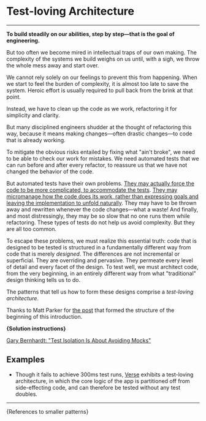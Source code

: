# Test-loving Architecture

---

**To build steadily on our abilities, step by step—that is the goal of engineering.**

But too often we become mired in intellectual traps of our own making.
The complexity of the systems we build weighs on us until, with a sigh,
we throw the whole mess away and start over.

We cannot rely solely on our feelings to prevent this from happening.
When we start to feel the burden of complexity, it is almost too late
to save the system. Heroic effort is usually required to pull back from
the brink at that point.

Instead, we have to clean up the code as we work, refactoring it for
simplicity and clarity.

But many disciplined engineers shudder at the thought of refactoring this way,
because it means making changes—often drastic changes—to code that is already working.

To mitigate the obvious risks entailed by fixing what "ain't broke", we need to
be able to check our work for mistakes. We need automated tests that we can
run before and after every refactor, to reassure us that we have not
changed the behavior of the code.

But automated tests have their own problems.
[They may actually force the code to be more complicated, to accommodate the
tests](https://dhh.dk//2014/test-induced-design-damage.html).
[They may micromanage how the code does its work, rather than expressing goals and leaving
the implementation to unfold naturally](https://rbcs-us.com/documents/Why-Most-Unit-Testing-is-Waste.pdf).
They may have to be thrown away and rewritten whenever the code changes—what a waste!
And finally, and most distressingly, they may be so slow that no one runs
them while refactoring.
These types of tests do not help us avoid complexity. But they are all too common.

To escape these problems, we must realize this essential truth: code that is designed
to be tested is structured in a fundamentally different way from code that is
merely *designed*. The differences are not incremental or superficial. They are overriding
and pervasive. They permeate every level of detail and every facet of the design.
To test well, we must architect code, from the very beginning, in an entirely different
way from what "traditional" design thinking tells us to do.

The patterns that tell us how to form these designs comprise a *test-loving architecture*.

Thanks to Matt Parker for [the post](https://builttoadapt.io/why-tdd-489fdcdda05e)
that formed the structure of the beginning of this introduction.

**{Solution instructions}**

[Gary Bernhardt: "Test Isolation Is About Avoiding Mocks"](https://www.destroyallsoftware.com/blog/2014/test-isolation-is-about-avoiding-mocks)

## Examples

- Though it fails to achieve 300ms test runs, [Verse](https://github.com/benchristel/verse) exhibits
  a test-loving architecture, in which the core logic of the app is partitioned off from
  side-effecting code, and can therefore be tested without any test doubles.

---

{References to smaller patterns}
